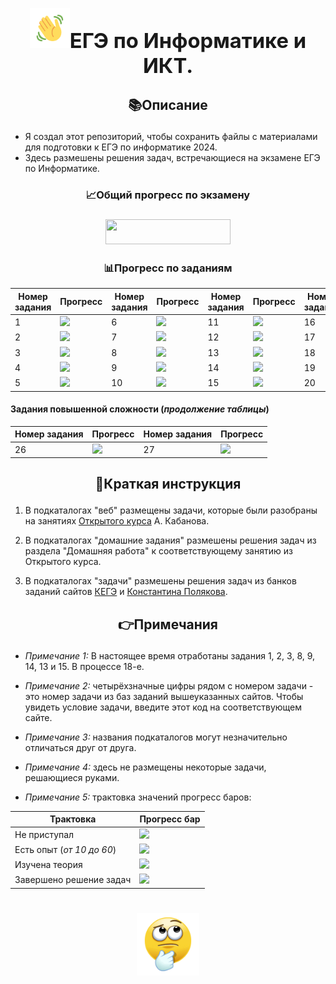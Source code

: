 ### <div><h1 align="center"><img src="emoji/hello.gif" height="64"/>ЕГЭ по Информатике и ИКТ.</h1></div>

## <p align='center'>📚Описание</p>
* Я создал этот репозиторий, чтобы сохранить файлы с материалами для подготовки к ЕГЭ по информатике 2024.</h3>
* Здесь размешены решения задач, встречающиеся на экзамене ЕГЭ по Информатике.
### <p align='center'>📈Общий прогресс по экзамену</p>
### <p align='center'> <img height="40" src="https://geps.dev/progress/58" width="200"/></p>
### <p align='center'>📊Прогресс по заданиям</p>
| Номер задания | Прогресс                           | Номер задания | Прогресс                          | Номер задания | Прогресс                           | Номер задания | Прогресс                         | Номер задания | Прогресс                         |
|---------------|------------------------------------|---------------|-----------------------------------|--------------|------------------------------------|---------------|----------------------------------|---------------|----------------------------------|
| 1             | ![](https://geps.dev/progress/100) | 6             |  ![](https://geps.dev/progress/10) | 11           | ![](https://geps.dev/progress/100) | 16            | ![](https://geps.dev/progress/40) | 21            | ![](https://geps.dev/progress/0) |
| 2             | ![](https://geps.dev/progress/100) | 7             |  ![](https://geps.dev/progress/100) | 12           | ![](https://geps.dev/progress/60)  | 17            | ![](https://geps.dev/progress/50) | 22            | ![](https://geps.dev/progress/0) |
| 3             | ![](https://geps.dev/progress/100) | 8             |  ![](https://geps.dev/progress/100) | 13           | ![](https://geps.dev/progress/100) | 18            | ![](https://geps.dev/progress/70) | 23            | ![](https://geps.dev/progress/50) |
| 4             | ![](https://geps.dev/progress/100) | 9             |  ![](https://geps.dev/progress/100) | 14           | ![](https://geps.dev/progress/100) | 19            | ![](https://geps.dev/progress/0) | 24            | ![](https://geps.dev/progress/0) |
| 5             | ![](https://geps.dev/progress/60)  | 10            |  ![](https://geps.dev/progress/0) | 15           | ![](https://geps.dev/progress/100) | 20            | ![](https://geps.dev/progress/0) | 25            | ![](https://geps.dev/progress/0) |
#### Задания повышенной сложности (_продолжение таблицы_)
| Номер задания | Прогресс| Номер задания | Прогресс |
|---------------|----------------------------------|---------------|-----------------------------------|
| 26            | ![](https://geps.dev/progress/0) | 27            |  ![](https://geps.dev/progress/0) |

## <p align='center'>📝Краткая инструкция</p>
1. В подкаталогах "веб" размещены задачи, которые были разобраны на занятиях [Открытого курса](https://kompege.ru/course) А. Кабанова.


2. В подкаталогах "домашние задания" размешены решения задач из раздела "Домашняя работа" к соответствующему занятию из Открытого курса.


3. В подкаталогах "задачи" размешены решения задач из банков заданий сайтов [КЕГЭ](https://kompege.ru/task) и [Константина Полякова](https://kpolyakov.spb.ru/school/ege/generate.htm).

## <p align='center'>👉Примечания</p>
* _Примечание 1:_ В настоящее время отработаны задания 1, 2, 3, 8, 9, 14, 13 и 15. В процессе 18-е.


* _Примечание 2:_ четырёхзначные цифры рядом с номером задачи - это номер задачи из баз заданий вышеуказанных сайтов. Чтобы увидеть условие задачи, введите этот код на соответствующем сайте.


* _Примечание 3:_ названия подкаталогов могут незначительно отличаться друг от друга.


* _Примечание 4:_ здесь не размещены некоторые задачи, решающиеся руками.


* _Примечание 5:_ трактовка значений прогресс баров:

| Трактовка                 | Прогресс бар                       |
|---------------------------|------------------------------------|
| Не приступал              | <img src="https://geps.dev/progress/0"/>   |
| Есть опыт (_от 10 до 60_) | ![](https://geps.dev/progress/60)  |
| Изучена теория            | ![](https://geps.dev/progress/80)  |
| Завершено решение задач   | ![](https://geps.dev/progress/100) |
# <div id="header" align="center"> <img src="emoji/thinking-emoji-43.gif" width="100"/> </div>

